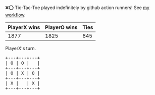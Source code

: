 :x::o: Tic-Tac-Toe played indefinitely by github action runners! See [my workflow](.github/workflows/play.yaml).

|PlayerX wins|PlayerO wins|Ties|
|-|-|-|
|1877|1825|845|

PlayerX's turn.

<pre>
+---+---+---+
| O | O |   |
+---+---+---+
| O | X | O |
+---+---+---+
| X |   | X |
+---+---+---+
</pre>